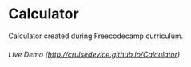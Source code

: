 # Calculator
Calculator created during Freecodecamp curriculum.

###### Live Demo (http://cruisedevice.github.io/Calculator)


